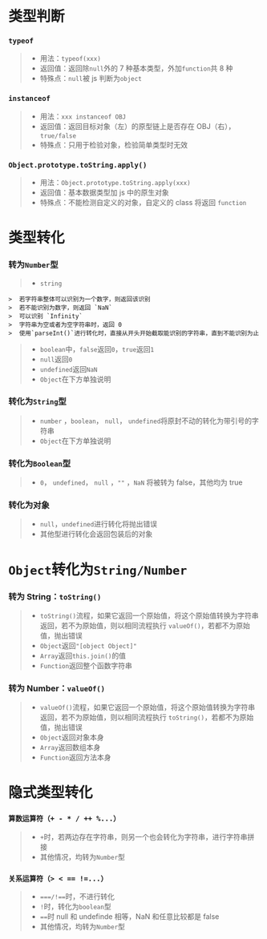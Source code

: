 # 类型判断

### `typeof`

> - 用法：`typeof(xxx)`
> - 返回值：返回除`null`外的 7 种基本类型，外加`function`共 8 种
> - 特殊点：`null`被 js 判断为`object`

### `instanceof`

> - 用法：`xxx instanceof OBJ`
> - 返回值：返回目标对象（左）的原型链上是否存在 OBJ（右），`true/false`
> - 特殊点：只用于检验对象，检验简单类型时无效

### `Object.prototype.toString.apply()`

> - 用法：`Object.prototype.toString.apply(xxx)`
> - 返回值：基本数据类型加 js 中的原生对象
> - 特殊点：不能检测自定义的对象，自定义的 class 将返回 `function`

# 类型转化

### 转为`Number`型

> - `string`

    >  若字符串整体可以识别为一个数字，则返回该识别
    >  若不能识别为数字，则返回 `NaN`
    >  可以识别 `Infinity`
    >  字符串为空或者为空字符串时，返回 0
    >  使用`parseInt()`进行转化时，直接从开头开始截取能识别的字符串，直到不能识别为止

> - `boolean`中，`false`返回`0`，`true`返回`1`
> - `null`返回`0`
> - `undefined`返回`NaN`
> - `Object`在下方单独说明

### 转化为`String`型

> - `number` ，`boolean`， `null`， `undefined`将原封不动的转化为带引号的字符串
> - `Object`在下方单独说明

### 转化为`Boolean`型

> - `0`， `undefined`， `null` ，`""` ，`NaN` 将被转为 false，其他均为 true

### 转化为对象

> - `null`，`undefined`进行转化将抛出错误
> - 其他型进行转化会返回包装后的对象

# `Object`转化为`String/Number`

### 转为 String：`toString()`

> - `toString()`流程，如果它返回一个原始值，将这个原始值转换为字符串返回，若不为原始值，则以相同流程执行 `valueOf()`，若都不为原始值，抛出错误
> - `Object`返回`"[object Object]"`
> - `Array`返回`this.join()`的值
> - `Function`返回整个函数字符串

### 转为 Number：`valueOf()`

> - `valueOf()`流程，如果它返回一个原始值，将这个原始值转换为字符串返回，若不为原始值，则以相同流程执行 `toString()`，若都不为原始值，抛出错误
> - `Object`返回对象本身
> - `Array`返回数组本身
> - `Function`返回方法本身

# 隐式类型转化

### `算数运算符（+ - * / ++ %...）`

> - `+`时，若两边存在字符串，则另一个也会转化为字符串，进行字符串拼接
> - 其他情况，均转为`Number`型

### `关系运算符（> < == !=...）`

> - `===/!==`时，不进行转化
> - `!`时，转化为`boolean`型
> - `==`时 null 和 undefinde 相等，NaN 和任意比较都是 false
> - 其他情况，均转为`Number`型
